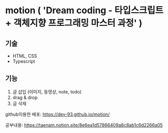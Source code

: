 # motion ( 'Dream coding - 타입스크립트 + 객체지향 프로그래밍 마스터 과정' )

## 기술
- HTML, CSS
- Typescript

## 기능 
1. 글 삽입 (이미지, 동영상, note, todo)
2. drag & drop
3. 글 삭제

github이용한 배포: https://dev-93.github.io/motion/

공부내용: https://taenam.notion.site/8e6ea1d57866409a8c8ab1c6d2266a05
